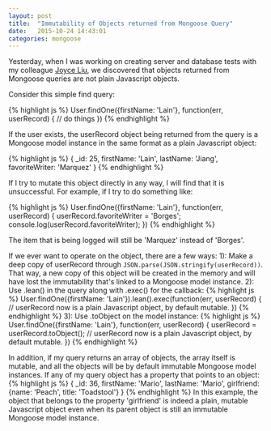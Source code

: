 ```yaml
---
layout: post
title:  "Immutability of Objects returned from Mongoose Query"
date:   2015-10-24 14:43:01
categories: mongoose
---
```


Yesterday, when I was working on creating server and database tests with my colleague [Joyce Liu](http://liujoycec.github.io/), we discovered that objects returned from Mongoose queries are not plain Javascript objects. 

Consider this simple find query: 

{% highlight js %}
  User.findOne({firstName: 'Lain'}, function(err, userRecord) {
    // do things
  })
{% endhighlight %}

If the user exists, the userRecord object being returned from the query is a Mongoose model instance in the same format as a plain Javascript object:

{% highlight js %}
  {
    _id: 25,
    firstName: 'Lain',
    lastName: 'Jiang',
    favoriteWriter: 'Marquez'
  }
{% endhighlight %}

If I try to mutate this object directly in any way, I will find that it is unsuccessful. For example, if I try to do something like:

{% highlight js %}
  User.findOne({firstName: 'Lain'}, function(err, userRecord) {
    userRecord.favoriteWriter = 'Borges';
    console.log(userRecord.favoriteWriter);
  })
{% endhighlight %}

The item that is being logged will still be 'Marquez' instead of 'Borges'. 

If we ever want to operate on the object, there are a few ways: 
1): Make a deep copy of userRecord through `JSON.parse(JSON.stringify(userRecord))`. That way, a new copy of this object will be created in the memory and will have lost the immutability that's linked to a Mongoose model instance.
2): Use .lean() in the query along with .exec() for the callback: 
{% highlight js %}
  User.findOne({firstName: 'Lain'}).lean().exec(function(err, userRecord) {
    // userRecord now is a plain Javascript object, by default mutable.
  })
{% endhighlight %}
3): Use .toObject on the model instance: 
{% highlight js %}
  User.findOne({firstName: 'Lain'}, function(err, userRecord) {
    userRecord = userRecord.toObject();
    // userRecord now is a plain Javascript object, by default mutable.
  })
{% endhighlight %}

In addition, if my query returns an array of objects, the array itself is mutable, and all the objects will be by default immutable Mongoose model instances. 
If any of my query object has a property that points to an object:
{% highlight js %}
  {
    _id: 36,
    firstName: 'Mario',
    lastName: 'Mario',
    girlfriend: {name: 'Peach', title: 'Toadstool'}
  }
{% endhighlight %}
In this example, the object that belongs to the property 'girlfriend' is indeed a plain, mutable Javascript object even when its parent object is still an immutable Mongoose model instance. 
